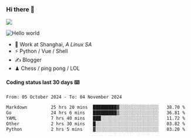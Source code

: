### Hi there 👋
![](https://komarev.com/ghpvc/?username=Xuhandsome)


<img src="https://github-readme-stats.vercel.app/api?username=XuHandsome&show_icons=true&theme=merko" alt="Hello world">

<br/>

- 🍻  Work at Shanghai, _A Linux SA_
- ⚡  Python / Vue / Shell
- ✍️  Blogger
- ♟  Chess / ping pong / LOL

#### Coding status last 30 days ⌨️

<!--START_SECTION:waka-->

```txt
From: 05 October 2024 - To: 04 November 2024

Markdown         25 hrs 20 mins  █████████▓░░░░░░░░░░░░░░░   38.70 %
Go               24 hrs 6 mins   █████████▒░░░░░░░░░░░░░░░   36.81 %
YAML             7 hrs 40 mins   ███░░░░░░░░░░░░░░░░░░░░░░   11.72 %
Other            2 hrs 30 mins   █░░░░░░░░░░░░░░░░░░░░░░░░   03.82 %
Python           2 hrs 5 mins    ▓░░░░░░░░░░░░░░░░░░░░░░░░   03.20 %
```

<!--END_SECTION:waka-->
